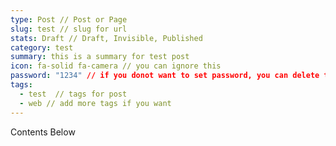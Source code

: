 ```yaml
---
type: Post // Post or Page
slug: test // slug for url
stats: Draft // Draft, Invisible, Published
category: test 
summary: this is a summary for test post
icon: fa-solid fa-camera // you can ignore this 
password: "1234" // if you donot want to set password, you can delete this line 
tags:
  - test  // tags for post 
  - web // add more tags if you want
---
```



Contents Below
